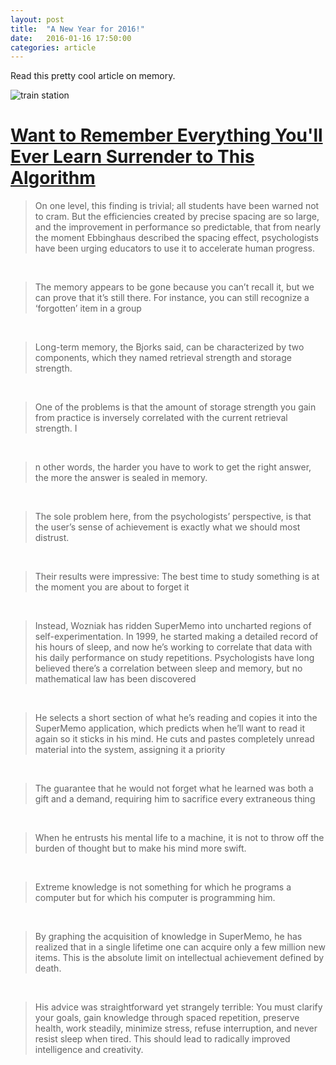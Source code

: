 ```yaml
---
layout: post
title:  "A New Year for 2016!"
date:   2016-01-16 17:50:00
categories: article
---
```

Read this pretty cool article on memory. 

![train station](https://dl.dropbox.com/s/165g8mvn5mwxm63/IMG_2434.JPG?dl=0)

# [Want to Remember Everything You'll Ever Learn Surrender to This Algorithm](http://www.wired.com/2008/04/ff-wozniak/)

> On one level, this finding is trivial; all students have been warned not to cram. But the efficiencies created by precise spacing are so large, and the improvement in performance so predictable, that from nearly the moment Ebbinghaus described the spacing effect, psychologists have been urging educators to use it to accelerate human progress.

​

> The memory appears to be gone because you can’t recall it, but we can prove that it’s still there. For instance, you can still recognize a ‘forgotten’ item in a group

​

> Long-term memory, the Bjorks said, can be characterized by two components, which they named retrieval strength and storage strength.

​

> One of the problems is that the amount of storage strength you gain from practice is inversely correlated with the current retrieval strength. I

​

> n other words, the harder you have to work to get the right answer, the more the answer is sealed in memory.

​

> The sole problem here, from the psychologists’ perspective, is that the user’s sense of achievement is exactly what we should most distrust.

​

> Their results were impressive: The best time to study something is at the moment you are about to forget it

​

> Instead, Wozniak has ridden SuperMemo into uncharted regions of self-experimentation. In 1999, he started making a detailed record of his hours of sleep, and now he’s working to correlate that data with his daily performance on study repetitions. Psychologists have long believed there’s a correlation between sleep and memory, but no mathematical law has been discovered

​

> He selects a short section of what he’s reading and copies it into the SuperMemo application, which predicts when he’ll want to read it again so it sticks in his mind. He cuts and pastes completely unread material into the system, assigning it a priority

​

> The guarantee that he would not forget what he learned was both a gift and a demand, requiring him to sacrifice every extraneous thing

​

> When he entrusts his mental life to a machine, it is not to throw off the burden of thought but to make his mind more swift.

​

> Extreme knowledge is not something for which he programs a computer but for which his computer is programming him.

​

> By graphing the acquisition of knowledge in SuperMemo, he has realized that in a single lifetime one can acquire only a few million new items. This is the absolute limit on intellectual achievement defined by death.

​

> His advice was straightforward yet strangely terrible: You must clarify your goals, gain knowledge through spaced repetition, preserve health, work steadily, minimize stress, refuse interruption, and never resist sleep when tired. This should lead to radically improved intelligence and creativity.




